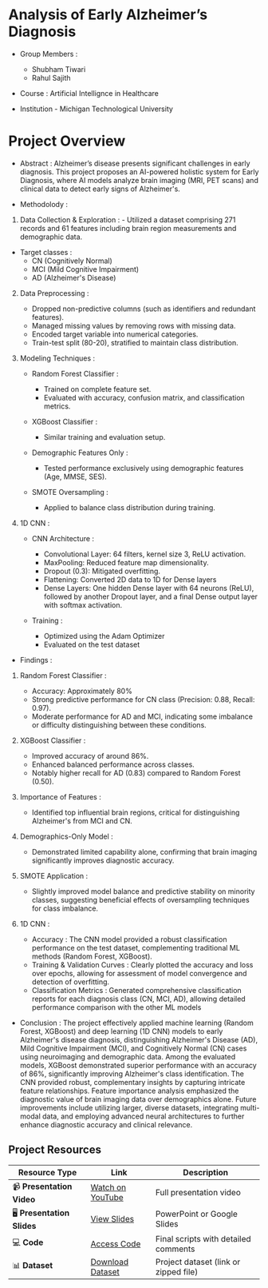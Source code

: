 # Analysis of Early Alzheimer’s Diagnosis

- Group Members :
    - Shubham Tiwari
    - Rahul Sajith
 
- Course : Artificial Intellignce in Healthcare
- Institution - Michigan Technological University


# Project Overview 

- Abstract :
  Alzheimer’s disease presents significant challenges in early diagnosis.  This project proposes an AI-powered 
holistic system for Early Diagnosis, where AI models analyze brain imaging (MRI, PET scans) and clinical data to detect early signs of Alzheimer's.

- Methodolody :
1. Data Collection & Exploration :
         - Utilized a dataset comprising 271 records and 61 features including brain region measurements and demographic data.
  - Target classes :
    - CN (Cognitively Normal)
    - MCI (Mild Cognitive Impairment)
    - AD (Alzheimer's Disease)
   
2. Data Preprocessing :
   - Dropped non-predictive columns (such as identifiers and redundant features).
   - Managed missing values by removing rows with missing data.
   - Encoded target variable into numerical categories.
   - Train-test split (80-20), stratified to maintain class distribution.
  
3. Modeling Techniques :
   - Random Forest Classifier :
       - Trained on complete feature set.
       - Evaluated with accuracy, confusion matrix, and classification metrics.

    - XGBoost Classifier :
       - Similar training and evaluation setup.

    - Demographic Features Only :
        - Tested performance exclusively using demographic features (Age, MMSE, SES).

    - SMOTE Oversampling :
        - Applied to balance class distribution during training.

4. 1D CNN :
   - CNN Architecture :
       - Convolutional Layer: 64 filters, kernel size 3, ReLU activation.
       - MaxPooling: Reduced feature map dimensionality.
       - Dropout (0.3): Mitigated overfitting.
       - Flattening: Converted 2D data to 1D for Dense layers
       - Dense Layers: One hidden Dense layer with 64 neurons (ReLU), followed by another Dropout 
              layer, and a final Dense output layer with softmax activation.

    - Training :
       - Optimized using the Adam Optimizer
       - Evaluated on the test dataset

- Findings :
1. Random Forest Classifier :
    - Accuracy: Approximately 80%
    - Strong predictive performance for CN class (Precision: 0.88, Recall: 0.97).
    - Moderate performance for AD and MCI, indicating some imbalance or difficulty distinguishing between 
      these conditions.

2. XGBoost Classifier :
    - Improved accuracy of around 86%.
    - Enhanced balanced performance across classes.
    - Notably higher recall for AD (0.83) compared to Random Forest (0.50).

3. Importance of Features :
    - Identified top influential brain regions, critical for distinguishing Alzheimer's from MCI and CN.

4. Demographics-Only Model :
    - Demonstrated limited capability alone, confirming that brain imaging significantly improves diagnostic accuracy.

5. SMOTE Application :
    - Slightly improved model balance and predictive stability on minority classes, suggesting beneficial effects of oversampling techniques for class imbalance.
  
6. 1D CNN :
    - Accuracy : The CNN model provided a robust classification performance on the test dataset, complementing traditional ML methods (Random Forest, XGBoost).
    - Training & Validation Curves : Clearly plotted the accuracy and loss over epochs, allowing for assessment of model convergence and detection of overfitting.
    - Classification Metrics : Generated comprehensive classification reports for each diagnosis class (CN, MCI, AD), allowing detailed performance comparison with the other ML models

 
- Conclusion : The project effectively applied machine learning (Random Forest, XGBoost) and deep learning (1D CNN) models to early Alzheimer's disease diagnosis, distinguishing Alzheimer's Disease (AD), Mild Cognitive Impairment (MCI), and Cognitively Normal (CN) cases using neuroimaging and demographic data. Among the evaluated models, XGBoost demonstrated superior performance with an accuracy of 86%, significantly improving Alzheimer's class identification. The CNN provided robust, complementary insights by capturing intricate feature relationships. Feature importance analysis emphasized the diagnostic value of brain imaging data over demographics alone. Future improvements include utilizing larger, diverse datasets, integrating multi-modal data, and employing advanced neural architectures to further enhance diagnostic accuracy and clinical relevance.


## Project Resources
| Resource Type           | Link                                             | Description                             |
|-------------------------|--------------------------------------------------|-----------------------------------------|
| 📹 **Presentation Video** | [Watch on YouTube](https://youtube.com/link_here) | Full presentation video                 |
| 🖥️ **Presentation Slides** | [View Slides](slides/)                            | PowerPoint or Google Slides             |
| 💻 **Code**               | [Access Code](code/)                              | Final scripts with detailed comments    |
| 📊 **Dataset**            | [Download Dataset](data/)                          | Project dataset (link or zipped file)   |

